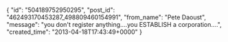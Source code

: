 {
   "id": "504189752950295",
   "post_id": "462493170453287_498809460154991",
   "from_name": "Pete Daoust",
   "message": "you don't register anything....you ESTABLISH a corporation....",
   "created_time": "2013-04-18T17:43:49+0000"
 }
